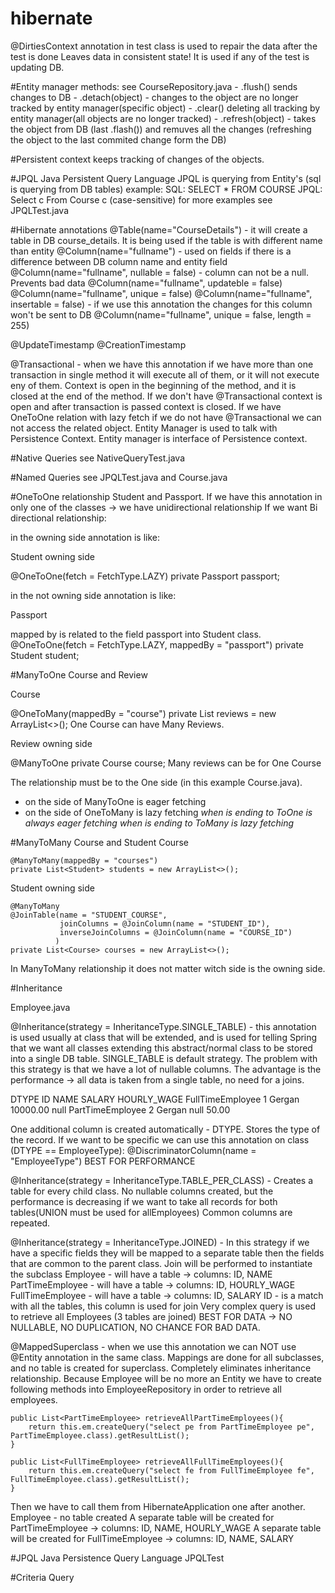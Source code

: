# hibernate

@DirtiesContext annotation in test class is used to repair the data after the test is done
Leaves data in consistent state! It is used if any of the test is updating DB.

#Entity manager methods: 
    see CourseRepository.java
    - .flush() sends changes to DB
    - .detach(object) - changes to the object are no longer tracked by entity manager(specific object)
    - .clear() deleting all tracking by entity manager(all objects are no longer tracked)
    - .refresh(object) - takes the object from DB (last .flash()) and remuves all the changes (refreshing the object to the last commited change form the DB)

#Persistent context
keeps tracking of changes of the objects.

#JPQL
Java Persistent Query Language
JPQL is querying from Entity's (sql is querying from DB tables)
example:
SQL: SELECT * FROM COURSE
JPQL: Select c From Course c (case-sensitive)
for more examples see JPQLTest.java

#Hibernate annotations
@Table(name="CourseDetails") - it will create a table in DB course_details. It is being used if the table is with different name than entity
@Column(name="fullname") - used on fields if there is a difference between DB column name and entity field
@Column(name="fullname", nullable = false) - column can not be a null. Prevents bad data
@Column(name="fullname", updateble = false)
@Column(name="fullname", unique = false)
@Column(name="fullname", insertable = false) - if we use this annotation the changes for this column won't be sent to DB
@Column(name="fullname", unique = false, length = 255)

@UpdateTimestamp
@CreationTimestamp

@Transactional - when we have this annotation if we have more than one transaction in single method it will 
execute all of them, or it will not execute eny of them. Context is open in the beginning of the method, and it is 
closed at the end of the method. If we don't have @Transactional context is open and after transaction is passed context
is closed. If we have OneToOne relation with lazy fetch if we do not have @Transactional we can not access
the related object. Entity Manager is used to talk with Persistence Context. Entity manager is interface of Persistence
context.

#Native Queries
see NativeQueryTest.java

#Named Queries
see JPQLTest.java and Course.java

#OneToOne relationship
Student and Passport. If we have this annotation in only one of the classes -> we have unidirectional relationship
If we want Bi directional relationship:

in the owning side annotation is like:

Student owning side

@OneToOne(fetch = FetchType.LAZY)
private Passport passport;

in the not owning side annotation is like:

Passport 

mapped by is related to the field passport into Student class.
@OneToOne(fetch = FetchType.LAZY, mappedBy = "passport")
private Student student;

#ManyToOne
Course and Review

Course

@OneToMany(mappedBy = "course")
private List<Review> reviews = new ArrayList<>();
One Course can have Many Reviews.

Review owning side

@ManyToOne
private Course course;
Many reviews can be for One Course

The relationship must be to the One side (in this example Course.java).
  - on the side of ManyToOne is eager fetching
  - on the side of OneToMany is lazy fetching
*when is ending to ToOne is always eager fetching*
*when is ending to ToMany is lazy fetching*

#ManyToMany
Course and Student
Course

    @ManyToMany(mappedBy = "courses")
    private List<Student> students = new ArrayList<>();

Student owning side

    @ManyToMany
    @JoinTable(name = "STUDENT_COURSE",
               joinColumns = @JoinColumn(name = "STUDENT_ID"),
               inverseJoinColumns = @JoinColumn(name = "COURSE_ID")
              )         
    private List<Course> courses = new ArrayList<>();

In ManyToMany relationship it does not matter witch side is the owning side.

#Inheritance

Employee.java

@Inheritance(strategy = InheritanceType.SINGLE_TABLE) - this annotation is used usually at class that will be extended,
and is used for telling Spring that we want all classes extending this abstract/normal class to be stored into a single
DB table. SINGLE_TABLE is default strategy. The problem with this strategy is that we have a lot of nullable columns.
The advantage is the performance -> all data is taken from a single table, no need for a joins. 

DTYPE	            ID	NAME	SALARY	    HOURLY_WAGE
FullTimeEmployee	1	Gergan	10000.00	null
PartTimeEmployee	2	Gergan	null	    50.00

One additional column is created automatically - DTYPE. Stores the type of the record.
If we want to be specific we can use this annotation on class (DTYPE == EmployeeType):
@DiscriminatorColumn(name = "EmployeeType")
BEST FOR PERFORMANCE

@Inheritance(strategy = InheritanceType.TABLE_PER_CLASS) - Creates a table for every child class. No nullable columns 
created, but the performance is decreasing if we want to take all records for both tables(UNION must be used for allEmployees)
Common columns are repeated.

@Inheritance(strategy = InheritanceType.JOINED) - In this strategy if we have a specific fields they will be mapped to 
a separate table then the fields that are common to the parent class. Join will be performed to instantiate the subclass
Employee - will have a table -> columns: ID, NAME
PartTimeEmployee - will have a table -> columns: ID, HOURLY_WAGE
FullTimeEmployee - will have a table -> columns: ID, SALARY
ID - is a match with all the tables, this column is used for join
Very complex query is used to retrieve all Employees (3 tables are joined)
BEST FOR DATA -> NO NULLABLE, NO DUPLICATION, NO CHANCE FOR BAD DATA.

@MappedSuperclass - when we use this annotation we can NOT use @Entity annotation in the same class. Mappings are done
for all subclasses, and no table is created for superclass. Completely eliminates inheritance relationship. 
Because Employee will be no more an Entity we have to create following methods into EmployeeRepository in order to 
retrieve all employees.

    public List<PartTimeEmployee> retrieveAllPartTimeEmployees(){
        return this.em.createQuery("select pe from PartTimeEmployee pe", PartTimeEmployee.class).getResultList();
    }

    public List<FullTimeEmployee> retrieveAllFullTimeEmployees(){
        return this.em.createQuery("select fe from FullTimeEmployee fe", FullTimeEmployee.class).getResultList();
    }

Then we have to call them from HibernateApplication one after another.
Employee - no table created
A separate table will be created for PartTimeEmployee -> columns: ID, NAME, HOURLY_WAGE
A separate table will be created for FullTimeEmployee -> columns: ID, NAME, SALARY

#JPQL
Java Persistence Query Language
JPQLTest

#Criteria Query
